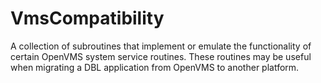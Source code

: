 
# VmsCompatibility

A collection of subroutines that implement or emulate the functionality of
certain OpenVMS system service routines. These routines may be useful when
migrating a DBL application from OpenVMS to another platform.
